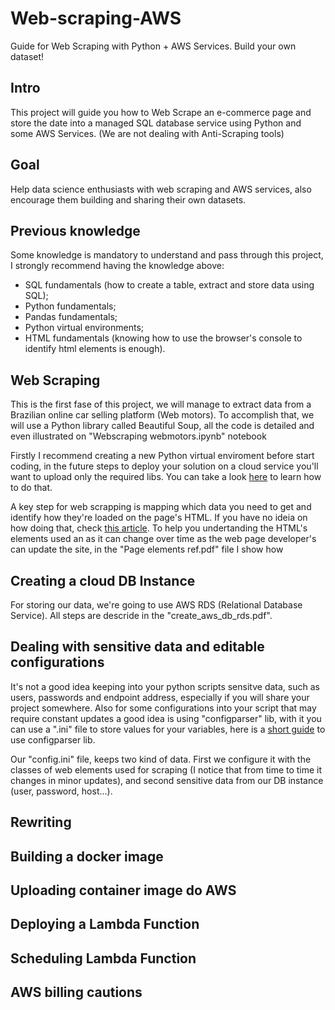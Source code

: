 # Web-scraping-AWS
Guide for Web Scraping with Python + AWS Services. Build your own dataset!

## Intro
This project will guide you how to Web Scrape an e-commerce page and store the date into a managed SQL database service using Python and some AWS Services. (We are not dealing with Anti-Scraping tools)

## Goal
Help data science enthusiasts with web scraping and AWS services, also encourage them building and sharing their own datasets.

## Previous knowledge
Some knowledge is mandatory to understand and pass through this project, I strongly recommend having the knowledge above:
- SQL fundamentals (how to create a table, extract and store data using SQL);
- Python fundamentals;
- Pandas fundamentals;
- Python virtual environments;
- HTML fundamentals (knowing how to use the browser's console to identify html elements is enough).

## Web Scraping
This is the first fase of this project, we will manage to extract data from a Brazilian online car selling platform (Web motors). To accomplish that, we will use a Python library called Beautiful Soup, all the code is detailed and even illustrated on "Webscraping webmotors.ipynb" notebook

Firstly I recommend creating a new Python virtual enviroment before start coding, in the future steps to deploy your solution on a cloud service you'll want to upload only the required libs. You can take a look [here](https://learnpython.com/blog/change-python-versions/) to learn how to do that.

A key step for web scrapping is mapping which data you need to get and identify how they're loaded on the page's HTML. If you have no ideia on how doing that, check [this article](https://blog.hubspot.com/website/how-to-inspect#:~:text=Right%2Dclicking%20a%20specific%20page,choose%20More%20Tools%20%3E%20Developer%20Tools.). To help you undertanding the HTML's elements used an as it can change over time as the web page developer's can update the site, in the "Page elements ref.pdf" file I show how 

## Creating a cloud DB Instance
For storing our data, we're going to use AWS RDS (Relational Database Service). All steps are descride in the "create_aws_db_rds.pdf".

## Dealing with sensitive data and editable configurations
It's  not a good idea keeping into your python scripts sensitve data, such as users, passwords and endpoint address, especially if you will share your project somewhere. Also for some configurations into your script that may require constant updates a good idea is using "configparser" lib, with it you can use a ".ini" file to store values for your variables, here is a [short guide](https://zetcode.com/python/configparser/) to use configparser lib.

Our "config.ini" file, keeps two kind of data. First we configure it with the classes of web elements used for scraping (I notice that from time to time it changes in minor updates), and second sensitive data from our DB instance (user, password, host...).

## Rewriting 

## Building a docker image

## Uploading container image do AWS

## Deploying a Lambda Function

## Scheduling Lambda Function 

## AWS billing cautions
